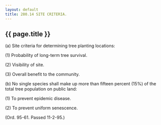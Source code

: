 ```yaml
---
layout: default 
title: 280.14 SITE CRITERIA.
---
```


{{ page.title }}
----------------

​(a) Site criteria for determining tree planting locations:

​(1) Probability of long-term tree survival.

​(2) Visibility of site.

​(3) Overall benefit to the community.

​(b) No single species shall make up more than fifteen percent (15%) of
the total tree population on public land:

​(1) To prevent epidemic disease.

​(2) To prevent uniform senescence.

(Ord. 95-61. Passed 11-2-95.)

